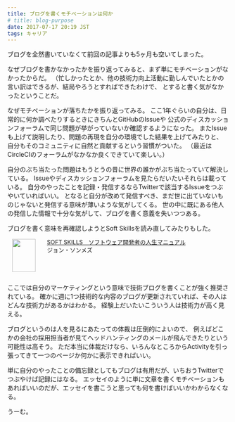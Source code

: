 ```yaml
---
title: ブログを書くモチベーションは何か
# title: blog-purpose
date: 2017-07-17 20:19 JST
tags: キャリア
---
```


ブログを全然書いていなくて前回の記事よりも5ヶ月も空いてしまった。

なぜブログを書かなかったかを振り返ってみると、まず単にモチベーションがなかったからだ。
（忙しかったとか、他の技術力向上活動に勤しんでいたとかの言い訳はできるが、結局やろうとすればできたわけで、
とすると書く気がなかったということだ。

なぜモチベーションが落ちたかを振り返ってみる。
ここ1年ぐらいの自分は、日常的に何か調べたりするときにきちんとGitHubのIssueや
公式のディスカッションフォーラムで同じ問題が挙がっていないか確認するようになった。
またIssueも上げて説明したり、問題の再現を自分の環境でした結果を上げてみたりと、
自分もそのコミュニティに自然と貢献するという習慣がついた。
（最近はCircleCIのフォーラムがなかなか良くできていて楽しい。）

自分のぶち当たった問題はもうとうの昔に世界の誰かがぶち当たっていて解決している。
Issueやディスカッションフォーラムを見たらだいたいそれらは載っている。
自分のやったことを記録・発信するならTwitterで該当するIssueをつぶやいていればいい。
となると自分が改めて発信すべき、まだ世に出ていないものじゃないと発信する意味が薄いような気がしてくる。
世の中に既にある他人の発信した情報で十分な気がして、ブログを書く意義を失いつつある。

ブログを書く意味を再確認しようとSoft Skillsを読み直してみたりもした。

<div class="babylink-box" style="overflow: hidden; font-size: small; zoom: 1; margin: 15px 0; text-align: left;"><div class="babylink-image" style="float: left; margin: 0px 15px 10px 0px; width: 75px; height: 75px; text-align: center;"><a href="http://www.amazon.co.jp/exec/obidos/ASIN/B01GDS0994/queryok-22/" rel="nofollow" target="_blank"><img style="border-top: medium none; border-right: medium none; border-bottom: medium none; border-left: medium none;" src="https://images-fe.ssl-images-amazon.com/images/I/51xVQQcUloL._SL75_.jpg" width="53" height="75" /></a></div><div class="babylink-info" style="overflow: hidden; zoom: 1; line-height: 120%;"><div class="babylink-title" style="margin-bottom: 2px; line-height: 120%;"><a href="http://www.amazon.co.jp/exec/obidos/ASIN/B01GDS0994/queryok-22/" rel="nofollow" target="_blank">SOFT SKILLS　ソフトウェア開発者の人生マニュアル</a></div><div class="babylink-manufacturer" style="margin-bottom: 5px;">ジョン・ソンメズ</div></div><div class="booklink-footer" style="clear: left"></div></div>

ここでは自分のマーケティングという意味で技術ブログを書くことが強く推奨されている。
確かに週に1つ技術的な内容のブログが更新されていれば、その人はどんな技術力があるかはわかる。
経験上だいたいこういう人は技術力が高く見える。

ブログというのは人を見るにあたっての体裁は圧倒的によいので、
例えばどこかの会社の採用担当者が見てヘッドハンティングのメールが飛んできたりという可能性は高そう。
ただ本当に体裁だけなら、いろんなところからActivityを引っ張ってきて一つのページか何かに表示できればいい。

単に自分のやったことの備忘録としてもブログは有用だが、いちおうTwitterでつぶやけば記録にはなる。
エッセイのように単に文章を書くモチベーションもあればいいのだが、エッセイを書こうと思っても何を書けばいいかわからなくなる。

うーむ。
